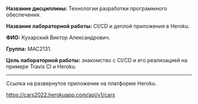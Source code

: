 **Название дисциплины:** Технологии разработки программного обеспечения.

**Название лабораторной работы:**  CI/CD и деплой приложения в Heroku.

**ФИО:** Кухарский Виктор Александрович.

**Группа:** МАС2131.

**Цель лабораторной работы:** знакомство с CI/CD и его реализацией на примере Travis CI и Heroku.

___
Cсылка на развернутое приложение на платформе Heroku.

https://cars2022.herokuapp.com/api/v1/cars
